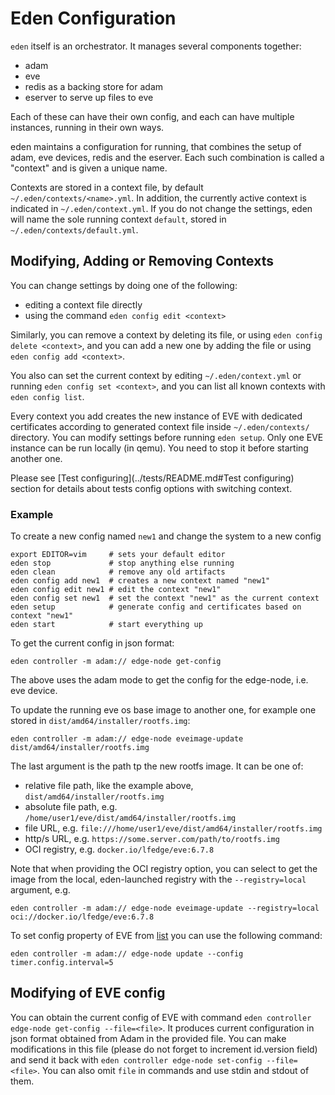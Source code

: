 # Eden Configuration

`eden` itself is an orchestrator. It manages several components together:

* adam
* eve
* redis as a backing store for adam
* eserver to serve up files to eve

Each of these can have their own config, and each can have multiple instances, running in their own ways.

eden maintains a configuration for running, that combines the setup of adam, eve devices, redis and the eserver. Each such
combination is called a "context" and is given a unique name.

Contexts are stored in a context file, by default `~/.eden/contexts/<name>.yml`. In addition, the currently active context
is indicated in `~/.eden/context.yml`. If you do not change the settings, eden will name the sole running context `default`,
stored in `~/.eden/contexts/default.yml`.

## Modifying, Adding or Removing Contexts

You can change settings by doing one of the following:

* editing a context file directly
* using the command `eden config edit <context>`

Similarly, you can remove a context by deleting its file, or using `eden config delete <context>`, and you can add a new one
by adding the file or using `eden config add <context>`.

You also can set the current context by editing `~/.eden/context.yml` or running `eden config set <context>`, and you can
list all known contexts with `eden config list`.

Every context you add creates the new instance of EVE with dedicated certificates
according to generated context file inside `~/.eden/contexts/` directory.
You can modify settings before running `eden setup`. Only one EVE instance can be run locally (in qemu). You need to stop it before starting another one.

Please see [Test configuring](../tests/README.md#Test configuring) section for details about tests config options with switching context.

### Example

To create a new config named `new1` and change the system to a new config

```console
export EDITOR=vim     # sets your default editor
eden stop             # stop anything else running
eden clean            # remove any old artifacts
eden config add new1  # creates a new context named "new1"
eden config edit new1 # edit the context "new1"
eden config set new1  # set the context "new1" as the current context
eden setup            # generate config and certificates based on context "new1"
eden start            # start everything up
```

To get the current config in json format:

```console
eden controller -m adam:// edge-node get-config
```

The above uses the adam mode to get the config for the edge-node, i.e. eve device.

To update the running eve os base image to another one, for example one stored in `dist/amd64/installer/rootfs.img`:

```console
eden controller -m adam:// edge-node eveimage-update dist/amd64/installer/rootfs.img
```

The last argument is the path tp the new rootfs image. It can be one of:

* relative file path, like the example above, `dist/amd64/installer/rootfs.img`
* absolute file path, e.g. `/home/user1/eve/dist/amd64/installer/rootfs.img`
* file URL, e.g. `file:///home/user1/eve/dist/amd64/installer/rootfs.img`
* http/s URL, e.g. `https://some.server.com/path/to/rootfs.img`
* OCI registry, e.g. `docker.io/lfedge/eve:6.7.8`

Note that when providing the OCI registry option, you can select to get the image from the local, eden-launched registry with
the `--registry=local` argument, e.g.

```console
eden controller -m adam:// edge-node eveimage-update --registry=local oci://docker.io/lfedge/eve:6.7.8
```

To set config property of EVE from [list](https://github.com/lf-edge/eve/blob/master/docs/CONFIG-PROPERTIES.md) you
can use the following command:

```console
eden controller -m adam:// edge-node update --config timer.config.interval=5
```

## Modifying of EVE config

You can obtain the current config of EVE with command `eden controller edge-node get-config --file=<file>`.
It produces current configuration in json format obtained from Adam in the provided file.
You can make modifications in this file (please do not forget to increment id.version field) and send it back with
`eden controller edge-node set-config --file=<file>`. You can also omit `file` in commands and use stdin and stdout
of them.
